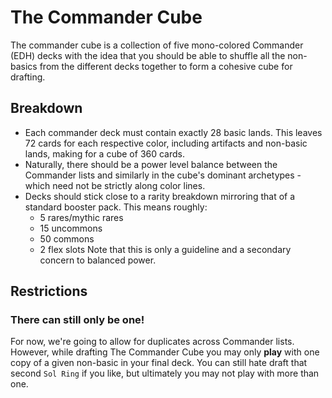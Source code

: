 # The Commander Cube

The commander cube is a collection of five mono-colored Commander (EDH) decks
with the idea that you should be able to shuffle all the non-basics from the
different decks together to form a cohesive cube for drafting.

## Breakdown

* Each commander deck must contain exactly 28 basic lands. This leaves 72 cards
  for each respective color, including artifacts and non-basic lands, making for
  a cube of 360 cards.
* Naturally, there should be a power level balance between the Commander lists
  and similarly in the cube's dominant archetypes - which need not be strictly
  along color lines.
* Decks should stick close to a rarity breakdown mirroring that of a standard
  booster pack. This means roughly:
   * 5 rares/mythic rares
   * 15 uncommons
   * 50 commons
   * 2 flex slots
  Note that this is only a guideline and a secondary concern to balanced power.

## Restrictions

### There can still only be one!

For now, we're going to allow for duplicates across Commander lists. However,
while drafting The Commander Cube you may only __play__ with one copy of a given
non-basic in your final deck. You can still hate draft that second `Sol Ring` if
you like, but ultimately you may not play with more than one.
